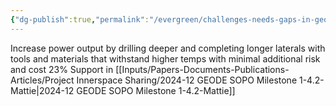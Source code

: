 ```yaml
---
{"dg-publish":true,"permalink":"/evergreen/challenges-needs-gaps-in-geothermal/categories/access-higher-temperatures/","tags":["need_category"]}
---
```


Increase power output by drilling deeper and completing longer laterals with tools and materials that withstand higher temps with minimal additional risk and cost
23% Support in [[Inputs/Papers-Documents-Publications-Articles/Project Innerspace Sharing/2024-12 GEODE SOPO Milestone 1-4.2-Mattie\|2024-12 GEODE SOPO Milestone 1-4.2-Mattie]]
